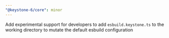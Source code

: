 ```yaml
---
"@keystone-6/core": minor
---
```


Add experimental support for developers to add `esbuild.keystone.ts` to the working directory to mutate the default esbuild configuration

